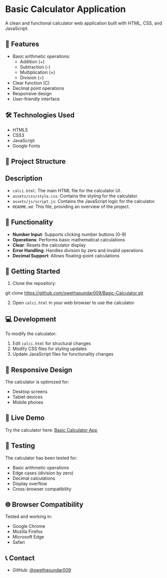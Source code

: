 # Basic Calculator Application

A clean and functional calculator web application built with HTML, CSS, and JavaScript.

## 🔢 Features

- Basic arithmetic operations:
  - Addition (+)
  - Subtraction (-)
  - Multiplication (×)
  - Division (÷)
- Clear function (C)
- Decimal point operations
- Responsive design
- User-friendly interface

## 🛠️ Technologies Used

- HTML5
- CSS3
- JavaScript
- Google Fonts

## 📂 Project Structure

## Description
- `calci.html`: The main HTML file for the calculator UI.
- `assets/css/style.css`: Contains the styling for the calculator.
- `assets/js/script.js`: Contains the JavaScript logic for the calculator.
- `README.md`: This file, providing an overview of the project.


## 🎯 Functionality

- **Number Input**: Supports clicking number buttons (0-9)
- **Operations**: Performs basic mathematical calculations
- **Clear**: Resets the calculator display
- **Error Handling**: Handles division by zero and invalid operations
- **Decimal Support**: Allows floating-point calculations

## 🚀 Getting Started

1. Clone the repository:

git clone https://github.com/swethasundar009/Basic-Calculator.git


2. Open `calci.html` in your web browser to use the calculator

## 💻 Development

To modify the calculator:

1. Edit `calci.html` for structural changes
2. Modify CSS files for styling updates
3. Update JavaScript files for functionality changes

## 📱 Responsive Design

The calculator is optimized for:
- Desktop screens
- Tablet devices
- Mobile phones

## 🔗 Live Demo

Try the calculator here: [Basic Calculator App](https://swethasundar009.github.io/Basic-Calculator/calci.html)

## 🧪 Testing

The calculator has been tested for:
- Basic arithmetic operations
- Edge cases (division by zero)
- Decimal calculations
- Display overflow
- Cross-browser compatibility

## 🌐 Browser Compatibility

Tested and working in:
- Google Chrome
- Mozilla Firefox
- Microsoft Edge
- Safari

## 📞 Contact

- GitHub: [@swethasundar009](https://github.com/swethasundar009)


